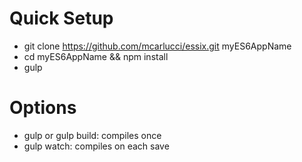 # Quick Setup
- git clone https://github.com/mcarlucci/essix.git myES6AppName
- cd myES6AppName && npm install
- gulp

# Options
- gulp or gulp build: compiles once
- gulp watch: compiles on each save
